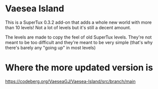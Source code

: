 # Vaesea Island
This is a SuperTux 0.3.2 add-on that adds a whole new world with more than 10 levels! Not a lot of levels but it's still a decent amount.

The levels are made to copy the feel of old SuperTux levels. They're not meant to be too difficult and they're meant to be very simple (that's why there's barely any "going up" in most levels)

# Where the more updated version is
https://codeberg.org/VaeseaGJ/Vaesea-Island/src/branch/main

